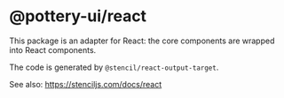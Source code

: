 # @pottery-ui/react

This package is an adapter for React: the core components are wrapped into React components.

The code is generated by `@stencil/react-output-target`.

See also: https://stenciljs.com/docs/react
